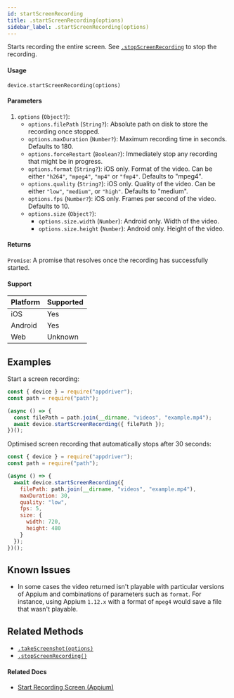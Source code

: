 ```yaml
---
id: startScreenRecording
title: .startScreenRecording(options)
sidebar_label: .startScreenRecording(options)
---
```


Starts recording the entire screen. See [`.stopScreenRecording`](./stopScreenRecording.md) to stop the recording.

#### Usage

```text
device.startScreenRecording(options)
```

#### Parameters

1. `options` (`Object?`):
    - `options.filePath` (`String?`): Absolute path on disk to store the recording once stopped.
    - `options.maxDuration` (`Number?`): Maximum recording time in seconds. Defaults to 180.
    - `options.forceRestart` (`Boolean?`): Immediately stop any recording that might be in progress.
    - `options.format` (`String?`): iOS only. Format of the video. Can be either `"h264"`, `"mpeg4"`, `"mp4"` or `"fmp4"`. Defaults to "mpeg4".
    - `options.quality` (`String?`): iOS only. Quality of the video. Can be either `"low"`, `"medium"`, or `"high"`. Defaults to "medium".
    - `options.fps` (`Number?`): iOS only. Frames per second of the video. Defaults to 10.
    - `options.size` (`Object?`):
      - `options.size.width` (`Number`): Android only. Width of the video.
      - `options.size.height` (`Number`): Android only. Height of the video.

#### Returns

`Promise`: A promise that resolves once the recording has successfully started.

#### Support

| Platform | Supported |
| -------- | --------- |
| iOS      | Yes       |
| Android  | Yes       |
| Web      | Unknown   |

## Examples

Start a screen recording:

```javascript
const { device } = require("appdriver");
const path = require("path");

(async () => {
  const filePath = path.join(__dirname, "videos", "example.mp4");
  await device.startScreenRecording({ filePath });
})();
```

Optimised screen recording that automatically stops after 30 seconds:

```javascript
const { device } = require("appdriver");
const path = require("path");

(async () => {
  await device.startScreenRecording({ 
    filePath: path.join(__dirname, "videos", "example.mp4"),
    maxDuration: 30,
    quality: "low",
    fps: 5,
    size: {
      width: 720,
      height: 480
    }
  });
})();
```

## Known Issues

- In some cases the video returned isn't playable with particular versions of Appium and combinations of parameters such as `format`. For instance, using Appium `1.12.x` with a format of `mpeg4` would save a file that wasn't playable.

## Related Methods

- [`.takeScreenshot(options)`](./takeScreenshot.md)
- [`.stopScreenRecording()`](./stopScreenRecording.md)

#### Related Docs

- [Start Recording Screen (Appium)](http://appium.io/docs/en/commands/device/recording-screen/start-recording-screen/)